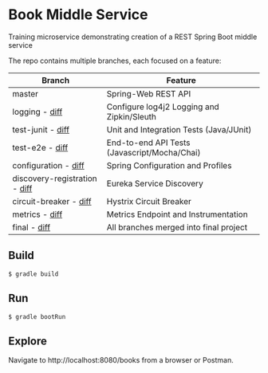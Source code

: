 # Book Middle Service

Training microservice demonstrating creation of a REST Spring Boot middle service

The repo contains multiple branches, each focused on a feature:

| Branch                                                                                                                  | Feature                                      |
| ----------------------------------------------------------------------------------------------------------------------- | -------------------------------------------- |
| master                                                                                                                  | Spring-Web REST API                          |
| logging - [diff](https://github.com/mp-ebsco/platform.training.bookmiddle_copy/compare/logging)                               | Configure log4j2 Logging and Zipkin/Sleuth   | 
| test-junit - [diff](https://github.com/mp-ebsco/platform.training.bookmiddle_copy/compare/test-junit)                         | Unit and Integration Tests (Java/JUnit)      |
| test-e2e - [diff](https://github.com/mp-ebsco/platform.training.bookmiddle_copy/compare/test-e2e)                             | End-to-end API Tests (Javascript/Mocha/Chai) |
| configuration - [diff](https://github.com/mp-ebsco/platform.training.bookmiddle_copy/compare/configuration)                   | Spring Configuration and Profiles            |
| discovery-registration - [diff](https://github.com/mp-ebsco/platform.training.bookmiddle_copy/compare/discovery-registration) | Eureka Service Discovery                     |
| circuit-breaker - [diff](https://github.com/mp-ebsco/platform.training.bookmiddle_copy/compare/circuit-breaker)               | Hystrix Circuit Breaker                      |
| metrics - [diff](https://github.com/mp-ebsco/platform.training.bookmiddle_copy/compare/metrics)                               | Metrics Endpoint and Instrumentation         |
| final - [diff](https://github.com/mp-ebsco/platform.training.bookmiddle_copy/compare/final)                                   | All branches merged into final project       |

## Build

`$ gradle build`

## Run

`$ gradle bootRun`

## Explore

Navigate to http://localhost:8080/books from a browser or Postman.